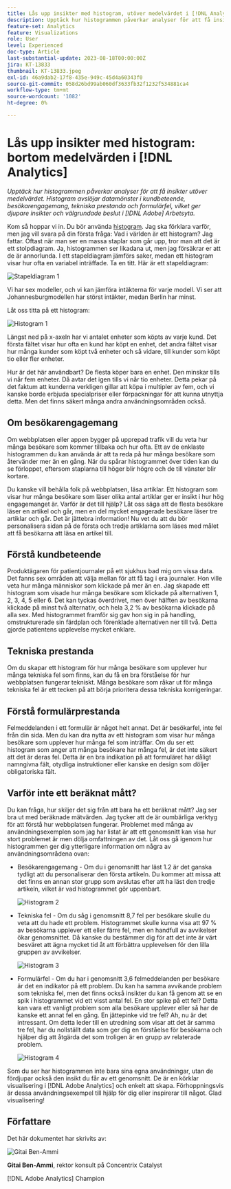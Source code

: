 ```yaml
---
title: Lås upp insikter med histogram, utöver medelvärdet i [!DNL Analytics]
description: Upptäck hur histogrammen påverkar analyser för att få insikter utöver medelvärdet.
feature-set: Analytics
feature: Visualizations
role: User
level: Experienced
doc-type: Article
last-substantial-update: 2023-08-18T00:00:00Z
jira: KT-13833
thumbnail: KT-13833.jpeg
exl-id: 46a9dab2-17f8-435e-949c-45d4a60343f0
source-git-commit: 058d26bd99ab060df3633fb32f1232f534881ca4
workflow-type: tm+mt
source-wordcount: '1082'
ht-degree: 0%

---
```


# Lås upp insikter med histogram: bortom medelvärden i [!DNL Analytics]

_Upptäck hur histogrammen påverkar analyser för att få insikter utöver medelvärdet. Histogram avslöjar datamönster i kundbeteende, besökarengagemang, tekniska prestanda och formulärfel, vilket ger djupare insikter och välgrundade beslut i [!DNL Adobe] Arbetsyta._

Kom så hoppar vi in. Du bör använda [histogram](https://experienceleague.adobe.com/docs/analytics/analyze/analysis-workspace/visualizations/histogram.html). Jag ska förklara varför, men jag vill svara på din första fråga: Vad i världen är ett histogram? Jag fattar. Oftast när man ser en massa staplar som går upp, tror man att det är ett stolpdiagram. Ja, histogrammen ser likadana ut, men jag försäkrar er att de är annorlunda. I ett stapeldiagram jämförs saker, medan ett histogram visar hur ofta en variabel inträffade. Ta en titt. Här är ett stapeldiagram:

![Stapeldiagram 1](assets/bar-chart-1.png)

Vi har sex modeller, och vi kan jämföra intäkterna för varje modell. Vi ser att Johannesburgmodellen har störst intäkter, medan Berlin har minst.

Låt oss titta på ett histogram:

![Histogram 1](assets/histogram-1.png)

Längst ned på x-axeln har vi antalet enheter som köpts av varje kund. Det första fältet visar hur ofta en kund har köpt en enhet, det andra fältet visar hur många kunder som köpt två enheter och så vidare, till kunder som köpt tio eller fler enheter.

Hur är det här användbart? De flesta köper bara en enhet. Den minskar tills vi når fem enheter. Då avtar det igen tills vi når tio enheter. Detta pekar på det faktum att kunderna verkligen gillar att köpa i multipler av fem, och vi kanske borde erbjuda specialpriser eller förpackningar för att kunna utnyttja detta. Men det finns säkert många andra användningsområden också.

## Om besökarengagemang

Om webbplatsen eller appen bygger på upprepad trafik vill du veta hur många besökare som kommer tillbaka och hur ofta. Ett av de enklaste histogrammen du kan använda är att ta reda på hur många besökare som återvänder mer än en gång. När du spårar histogrammet över tiden kan du se förloppet, eftersom staplarna till höger blir högre och de till vänster blir kortare.

Du kanske vill behålla folk på webbplatsen, läsa artiklar. Ett histogram som visar hur många besökare som läser olika antal artiklar ger er insikt i hur hög engagemanget är. Varför är det till hjälp? Låt oss säga att de flesta besökare läser en artikel och går, men en del mycket engagerade besökare läser tre artiklar och går. Det är jättebra information! Nu vet du att du bör personalisera sidan på de första och tredje artiklarna som läses med målet att få besökarna att läsa en artikel till.

## Förstå kundbeteende

Produktägaren för patientjournaler på ett sjukhus bad mig om vissa data. Det fanns sex områden att välja mellan för att få tag i era journaler. Hon ville veta hur många människor som klickade på mer än en. Jag skapade ett histogram som visade hur många besökare som klickade på alternativen 1, 2, 3, 4, 5 eller 6. Det kan tyckas överdrivet, men över hälften av besökarna klickade på minst två alternativ, och hela 3,2 % av besökarna klickade på alla sex. Med histogrammet framför sig gav hon sig in på handling, omstrukturerade sin färdplan och förenklade alternativen ner till två. Detta gjorde patientens upplevelse mycket enklare.

## Tekniska prestanda

Om du skapar ett histogram för hur många besökare som upplever hur många tekniska fel som finns, kan du få en bra förståelse för hur webbplatsen fungerar tekniskt. Många besökare som råkar ut för många tekniska fel är ett tecken på att börja prioritera dessa tekniska korrigeringar.

## Förstå formulärprestanda

Felmeddelanden i ett formulär är något helt annat. Det är besökarfel, inte fel från din sida. Men du kan dra nytta av ett histogram som visar hur många besökare som upplever hur många fel som inträffar. Om du ser ett histogram som anger att många besökare har många fel, är det inte säkert att det är deras fel. Detta är en bra indikation på att formuläret har dåligt namngivna fält, otydliga instruktioner eller kanske en design som döljer obligatoriska fält.

## Varför inte ett beräknat mått?

Du kan fråga, hur skiljer det sig från att bara ha ett beräknat mått? Jag ser bra ut med beräknade mätvärden. Jag tycker att de är oumbärliga verktyg för att förstå hur webbplatsen fungerar. Problemet med många av användningsexemplen som jag har listat är att ett genomsnitt kan visa hur stort problemet är men dölja omfattningen av det. Låt oss gå igenom hur histogrammen ger dig ytterligare information om några av användningsområdena ovan:

- Besökarengagemang - Om du i genomsnitt har läst 1.2 är det ganska tydligt att du personaliserar den första artikeln. Du kommer att missa att det finns en annan stor grupp som avslutas efter att ha läst den tredje artikeln, vilket är vad histogrammet gör uppenbart.

  ![Histogram 2](assets/histogram-2.png)

- Tekniska fel - Om du såg i genomsnitt 8,7 fel per besökare skulle du veta att du hade ett problem. Histogrammet skulle kunna visa att 97 % av besökarna upplever ett eller färre fel, men en handfull av avvikelser ökar genomsnittet. Då kanske du bestämmer dig för att det inte är värt besväret att ägna mycket tid åt att förbättra upplevelsen för den lilla gruppen av avvikelser.

  ![Histogram 3](assets/histogram-3.png)

- Formulärfel - Om du har i genomsnitt 3,6 felmeddelanden per besökare är det en indikator på ett problem. Du kan ha samma avvikande problem som tekniska fel, men det finns också insikter du kan få genom att se en spik i histogrammet vid ett visst antal fel. En stor spike på ett fel? Detta kan vara ett vanligt problem som alla besökare upplever eller så har de kanske ett annat fel en gång. En jättepinke vid tre fel? Ah, nu är det intressant. Om detta leder till en utredning som visar att det är samma tre fel, har du nollställt data som ger dig en förståelse för besökarna och hjälper dig att åtgärda det som troligen är en grupp av relaterade problem.

  ![Histogram 4](assets/histogram-4.png)

Som du ser har histogrammen inte bara sina egna användningar, utan de fördjupar också den insikt du får av ett genomsnitt. De är en körklar visualisering i [!DNL Adobe Analytics] och enkelt att skapa. Förhoppningsvis är dessa användningsexempel till hjälp för dig eller inspirerar till något. Glad visualisering!

## Författare

Det här dokumentet har skrivits av:

![Gitai Ben-Ammi](assets/gitai-headshot.png)

**Gitai Ben-Ammi**, rektor konsult på Concentrix Catalyst

[!DNL Adobe Analytics] Champion
